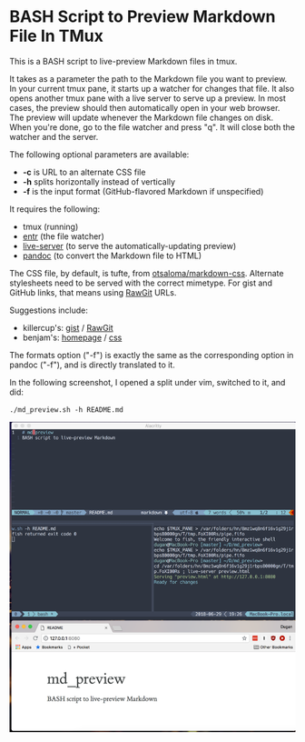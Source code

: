 # BASH Script to Preview Markdown File In TMux

This is a BASH script to live-preview Markdown files in tmux.

It takes as a parameter the path to the Markdown file you want to preview. In your current tmux pane, it starts up a watcher
for changes that file. It also opens another tmux pane with a live server to serve up a preview. In most cases, the preview
should then automatically open in your web browser. The preview will update whenever the Markdown file changes on disk. When
you're done, go to the file watcher and press "q". It will close both the watcher and the server.

The following optional parameters are available:

* **-c** is URL to an alternate CSS file
* **-h** splits horizontally instead of vertically
* **-f** is the input format (GitHub-flavored Markdown if unspecified)

It requires the following:

* tmux (running)
* [entr](https://github.com/tapio/live-server) (the file watcher)
* [live-server](https://github.com/tapio/live-server) (to serve the automatically-updating preview)
* [pandoc](https://pandoc.org/) (to convert the Markdown file to HTML)

The CSS file, by default, is tufte, from [otsaloma/markdown-css](https://github.com/otsaloma/markdown-css). Alternate
stylesheets need to be served with the correct mimetype. For gist and GitHub links, that means using
[RawGit](https://rawgit.com/) URLs.

Suggestions include:

* killercup's: [gist](https://gist.github.com/killercup/5917178) /
[RawGit](https://rawgit.com/killercup/5917178/raw/8b9903f2d4cc0b2f572f80d2cf3e2380cd264948/pandoc.css)
* benjam's: [homepage](http://benjam.info/panam/) / [css](http://benjam.info/panam/styling.css)

The formats option ("-f") is exactly the same as the corresponding option in pandoc ("-f"), and is directly translated to it.

In the following screenshot, I opened a split under vim, switched to it, and did:

	./md_preview.sh -h README.md

![screenshot](screenshot.png)
